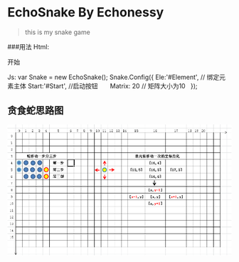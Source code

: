 # EchoSnake  By Echonessy

> this is my snake game

###用法
Html:
<div class="EleBox" id="Element"></div>
<p class="Start" id="Start">开始</p>

Js:
 var Snake =  new EchoSnake();
    Snake.Config({
        Ele:'#Element', // 绑定元素主体
        Start:'#Start', //启动按钮
        Matrix: 20 // 矩阵大小为10 
    });

## 贪食蛇思路图

![image](https://github.com/Echonessy/EchoSnake/blob/master/read/1.png)
